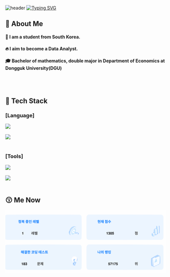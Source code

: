 <div>

  <!--Header-->
  ![header](https://capsule-render.vercel.app/api?type=Venom&height=300&section=header&text=Nice%20to%20meet%20you%20%F0%9F%A4%97)
  [![Typing SVG](https://readme-typing-svg.demolab.com?font=Fira+Code&pause=1000&width=435&lines=My+name+is+Seongyu+Kim)](https://git.io/typing-svg)

  
</div>

<div>
  <!--Body-->
  
  ## 👀 About Me
  #### :raising_hand: I am a student from South Korea.<br/>
  #### :fire: I aim to become a Data Analyst.<br/>
  #### :mortar_board: Bachelor of mathematics, double major in Department of Economics at Dongguk University(DGU)
  <br/>
  <br/>

  ## 🧱 Tech Stack
  ### [Language]
  <!--Python-->
  <img src="https://img.shields.io/badge/python-3670A0?style=for-the-badge&logo=python&logoColor=3776AB" /><br/>
  <!--MySQL-->
  <img src="https://img.shields.io/badge/MySQL-20232a.svg?style=for-the-badge&logo=MySQL&logoColor=4479A1" /><br/>
  <br/>
  ### [Tools]
  <!--Github-->
  <img src="https://img.shields.io/badge/github-181717.svg?style=for-the-badge&logo=github&logoColor=white" /><br/>
  <!--Notion-->
  <img src="https://img.shields.io/badge/Notion-F3F3F3.svg?style=for-the-badge&logo=notion&logoColor=black" />
  <br/>
  <br/>
  
  ##  :kissing: Me Now
  ![Programmers Badge](https://raw.githubusercontent.com/Jeronimo6344/Programmers_Badge_Generator/main/result/result.svg)
  
</div>

<!--
**Jeronimo6344/Jeronimo6344** is a ✨ _special_ ✨ repository because its `README.md` (this file) appears on your GitHub profile.

Here are some ideas to get you started:
- Hi there 👋
- 🔭 I’m currently working on ...
- 🌱 I’m currently learning ...
- 👯 I’m looking to collaborate on ...
- 🤔 I’m looking for help with ...
- 💬 Ask me about ...
- 📫 How to reach me: ...
- 😄 Pronouns: ...
- ⚡ Fun fact: ...
-->

